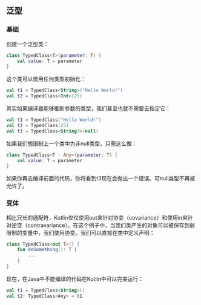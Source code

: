 ## 泛型
### 基础
创建一个泛型类：
```kotlin
class TypedClass<T>(parameter: T) {
    val value: T = parameter
}
```
这个类可以使用任何类型初始化：
```kotlin
val t1 = TypedClass<String>("Hello World!")
val t2 = TypedClass<Int>(25)
```
其实如果编译器能够推断参数的类型，我们甚至也就不需要去指定它：
```kotlin
val t1 = TypedClass("Hello World!")
val t2 = TypedClass(25)
val t3 = TypedClass<String?>(null)
```

如果我们想限制上一个类中为非null类型，只需这么做：
```kotlin
class TypedClass<T : Any>(parameter: T) { 
    val value: T = parameter
}
```
如果你再去编译前面的代码，你将看到t3现在会抛出一个错误。可null类型不再被允许了。

### 变体
相比冗长的通配符，Kotlin仅仅使用out来针对协变（covariance）和使用in来针对逆变（contravariance）。在这个例子中，当我们类产生的对象可以被保存到弱限制的变量中，我们使用协变。我们可以直接在类中定义声明：
```kotlin
class TypedClass<out T>() {
    fun doSomething(): T {
        ...
    }
}
```
现在，在Java中不能编译的代码在Kotlin中可以完美运行：
```kotlin
val t1 = TypedClass<String>()
val t2: TypedClass<Any> = t1
```

